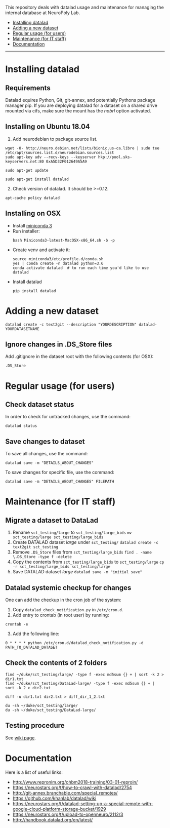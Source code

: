 This repository deals with datalad usage and maintenance for managing the internal database at NeuroPoly Lab.

- [Installing datalad](#installing-datalad)
- [Adding a new dataset](#adding-a-new-dataset)
- [Regular usage (for users)](#regular-usage-for-users)
- [Maintenance (for IT staff)](#maintenance-for-it-staff)
- [Documentation](#documentation)
---------------------------------------------

# Installing datalad

## Requirements

Datalad equires Python, Git, git-annex, and potentially Pythons package manager pip.
If you are deploying datalad for a dataset on a shared drive mounted via cifs, make sure the mount has the *nobrl* option activated.

## Installing on Ubuntu 18.04

1. Add neurodebian to package source list.
```
wget -O- http://neuro.debian.net/lists/bionic.us-ca.libre | sudo tee /etc/apt/sources.list.d/neurodebian.sources.list
sudo apt-key adv --recv-keys --keyserver hkp://pool.sks-keyservers.net:80 0xA5D32F012649A5A9

sudo apt-get update

sudo apt-get install datalad
```
2. Check version of datalad. It should be >=0.12. 
```
apt-cache policy datalad
```

## Installing on OSX

- Install [miniconda 3](https://docs.conda.io/en/latest/miniconda.html#macosx-installers)
- Run installer:
  ```
  bash Miniconda3-latest-MacOSX-x86_64.sh -b -p
  ```
- Create venv and activate it:
  ```
  source miniconda3/etc/profile.d/conda.sh
  yes | conda create -n datalad python=3.6
  conda activate datalad  # to run each time you'd like to use datalad
  ```
- Install datalad
  ```
  pip install datalad
  ```
  
# Adding a new dataset

```
datalad create -c text2git --description "YOURDESCRIPTION" datalad-YOURDATASETNAME
```

## Ignore changes in .DS_Store files

Add .gitignore in the dataset root with the following contents (for OSX):

```
.DS_Store
```

# Regular usage (for users)

## Check dataset status

In order to check for untracked changes, use the command: 

```
datalad status
```

## Save changes to dataset

To save all changes, use the command:

```
datalad save -m "DETAILS_ABOUT_CHANGES"
```

To save changes for specific file, use the command:

```
datalad save -m "DETAILS_ABOUT_CHANGES" FILEPATH
```

# Maintenance (for IT staff)

## Migrate a dataset to DataLad

1. Rename `sct_testing/large` to `sct_testing/large_bids`
`mv sct_testing/large sct_testing/large_bids`
2. Create DATALAD dataset *large* under `sct_testing/`
`datalad create -c text2git sct_testing`
3. Remove `.DS_Store` files from `sct_testing/large_bids`
`find . -name \.DS_Store -type f -delete`
4. Copy the contents from `sct_testing/large_bids` to `sct_testing/large`
`cp -r sct_testing/large_bids sct_testing/large`
5. Save DATALAD dataset *large*
`datalad save -m "initial save"`

## Datalad systemic checkup for changes

One can add the checkup in the cron job of the system:
1. Copy `datalad_check_notification.py` in `/etc/cron.d`.
2. Add entry to crontab (in root user) by running:
```
crontab -e
```
3. Add the following line:
```
0 * * * * python /etc/cron.d/datalad_check_notification.py -d PATH_TO_DATALAD_DATASET
```

## Check the contents of 2 folders
```
find ~/duke/sct_testing/large/ -type f -exec md5sum {} + | sort -k 2 > dir1.txt
find ~/duke/sct_testing/DataLad-large/ -type f -exec md5sum {} + | sort -k 2 > dir2.txt

diff -u dir1.txt dir2.txt > diff_dir_1_2.txt

du -sh ~/duke/sct_testing/large/
du -sh ~/duke/sct_testing/DataLad-large/
```

## Testing procedure

See [wiki page](https://github.com/neuropoly/datalad/wiki/testing-datalad).

# Documentation

Here is a list of useful links:
- http://www.repronim.org/ohbm2018-training/03-01-reproin/
- https://neurostars.org/t/how-to-crawl-with-datalad/2754
- http://git-annex.branchable.com/special_remotes/
- https://github.com/khanlab/datalad/wiki
- https://neurostars.org/t/datalad-setting-up-a-special-remote-with-google-cloud-platform-storage-bucket/1929
- https://neurostars.org/t/upload-to-openneuro/2112/3
- http://handbook.datalad.org/en/latest/
